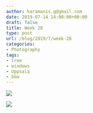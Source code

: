 ```yaml
---
author: karamanis.g@gmail.com
date: 2019-07-14 14:00:00+00:00
draft: false
title: Week 28
type: post
url: /blog/2019/7/week-28
categories:
- Photography
tags:
- tree
- windows
- Uppsala
- b&w
---
```




  
   ![](https://images.squarespace-cdn.com/content/v1/4f3f61bae4b063b909445965/1563108446460-4D93OJ1YG21CULRBDWGP/ke17ZwdGBToddI8pDm48kCLJEwewqsXPCGjiQfVmksd7gQa3H78H3Y0txjaiv_0fDoOvxcdMmMKkDsyUqMSsMWxHk725yiiHCCLfrh8O1z5QPOohDIaIeljMHgDF5CVlOqpeNLcJ80NK65_fV7S1URjZPuRWd5SS7ZJOGtINk9UYMcllcRG7MSjr5VWMA2kbMuEaB2HPGSYDV-11UTcW2g/IMG_3532-2.jpeg?format=original)

  

  
   ![](https://images.squarespace-cdn.com/content/v1/4f3f61bae4b063b909445965/1563108449499-23EM7P6GUQFM6L9XII6O/ke17ZwdGBToddI8pDm48kF9aEDQaTpZHfWEO2zppK7Z7gQa3H78H3Y0txjaiv_0fDoOvxcdMmMKkDsyUqMSsMWxHk725yiiHCCLfrh8O1z5QPOohDIaIeljMHgDF5CVlOqpeNLcJ80NK65_fV7S1UX7HUUwySjcPdRBGehEKrDf5zebfiuf9u6oCHzr2lsfYZD7bBzAwq_2wCJyqgJebgg/IMG_3537-2.jpeg?format=original)

  


